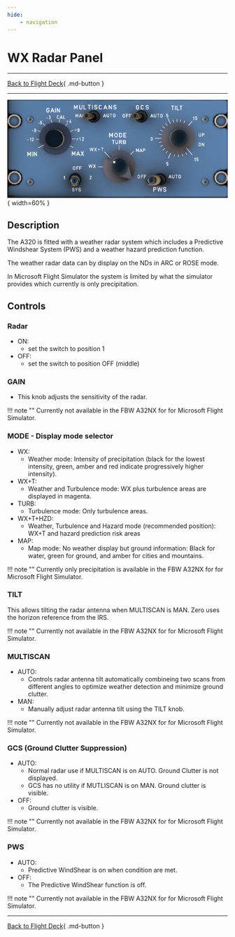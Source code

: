 ```yaml
---
hide:
    - navigation
---
```


# WX Radar Panel

---

[Back to Flight Deck](../flight-deck.md){ .md-button }

---

![WX Radar Panel](../../../assets/a32nx-briefing/pedestal/WX-radar-Panel.png "WX Radar Panel"){ width=60% }

## Description

The A320 is fitted with a weather radar system which includes a Predictive Windshear System (PWS) and a weather hazard prediction function.

The weather radar data can by display on the NDs in ARC or ROSE mode.

In Microsoft Flight Simulator the system is limited by what the simulator provides which currently is only precipitation.

## Controls

### Radar

- ON:
    - set the switch to position 1
- OFF:
    - set the switch to position OFF (middle)

### GAIN

- This knob adjusts the sensitivity of the radar.

!!! note ""
    Currently not available in the FBW A32NX for for Microsoft Flight Simulator.

### MODE - Display mode selector

- WX:
    - Weather mode: Intensity of precipitation (black for the lowest intensity, green, amber and red indicate progressively higher intensity).
- WX+T:
    - Weather and Turbulence mode: WX plus turbulence areas are displayed in magenta.
- TURB:
    - Turbulence mode: Only turbulence areas.
- WX+T+HZD:
    - Weather, Turbulence and Hazard mode (recommended position): WX+T and hazard prediction risk areas
- MAP:
    - Map mode: No weather display but ground information: Black for water, green for ground, and amber for cities and mountains.

!!! note ""
    Currently only precipitation is available in the FBW A32NX for for Microsoft Flight Simulator.

###  TILT

This allows tilting the radar antenna when MULTISCAN is MAN. Zero uses the horizon reference from the IRS.

!!! note ""
    Currently not available in the FBW A32NX for for Microsoft Flight Simulator.

### MULTISCAN

- AUTO:
    - Controls radar antenna tilt automatically combineing two scans from different angles to optimize weather detection and minimize ground clutter.
- MAN:
    - Manually adjust radar antenna tilt using the TILT knob.

!!! note ""
    Currently not available in the FBW A32NX for for Microsoft Flight Simulator.

### GCS (Ground Clutter Suppression)

- AUTO:
    - Normal radar use if MULTISCAN is on AUTO. Ground Clutter is not displayed.
    - GCS has no utility if MUTLISCAN is on MAN. Ground clutter is visible.
- OFF:
    - Ground clutter is visible.

!!! note ""
    Currently not available in the FBW A32NX for for Microsoft Flight Simulator.

### PWS

- AUTO:
    - Predictive WindShear is on when condition are met.
- OFF:
    - The Predictive WindShear function is off.

!!! note ""
    Currently not available in the FBW A32NX for for Microsoft Flight Simulator.

---

[Back to Flight Deck](../flight-deck.md){ .md-button }

